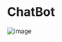 # ChatBot

![image](https://github.com/user-attachments/assets/c3ecbd46-8ceb-4675-9b94-f1cab0597001)
